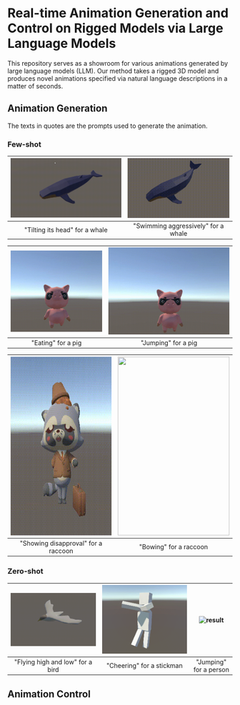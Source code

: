 # Real-time Animation Generation and Control on Rigged Models via Large Language Models
 
This repository serves as a showroom for various animations generated by large language models (LLM). Our method takes a rigged 3D model and produces novel animations specified via natural language descriptions in a matter of seconds.

## Animation Generation

The texts in quotes are the prompts used to generate the animation.

### Few-shot

| ![result](videos/whale_head_moving.gif)| ![result](videos/whale_swim_aggressively.gif)  |
| :-------------: | :-------------: | 
| "Tilting its head" for a whale  | "Swimming aggressively" for a whale |

| ![result](videos/pig_eat.gif)| ![result](videos/pig_jump.gif)  |
| :-------------: | :-------------: | 
| "Eating" for a pig | "Jumping" for a pig |

| <img src="/videos/raccoon_disapproval.gif" width="250" height="400"/>| <img src="/videos/raccoon_bow.gif" width="250" height="400"/>  |
| :-------------: | :-------------: | 
| "Showing disapproval" for a raccoon | "Bowing" for a raccoon  |

### Zero-shot

| ![result](videos/bird_flying_high_and_low.gif)| ![result](videos/stickman_cheering.gif)  | ![result](videos/person_jumping.gif)  |
| :-------------: | :-------------: | :-------------: | 
| "Flying high and low" for a bird | "Cheering" for a stickman  | "Jumping" for a person  |


## Animation Control

